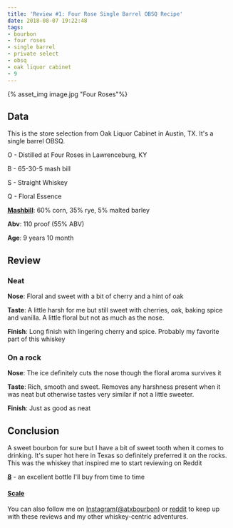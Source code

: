 ```yaml
---
title: 'Review #1: Four Rose Single Barrel OBSQ Recipe'
date: 2018-08-07 19:22:48
tags: 
- bourbon
- four roses
- single barrel
- private select
- obsq
- oak liquor cabinet
- 9
---
```


{% asset_img image.jpg "Four Roses"%}

## Data

This is the store selection from Oak Liquor Cabinet in Austin, TX. It's a single barrel OBSQ.

O - Distilled at Four Roses in Lawrenceburg, KY

B - 65-30-5 mash bill

S - Straight Whiskey

Q - Floral Essence

[**Mashbill**](https://imgur.com/a/uIOyjGr): 60% corn, 35% rye, 5% malted barley

**Abv**: 110 proof (55% ABV)

**Age**: 9 years 10 month


## Review

### Neat

**Nose**: Floral and sweet with a bit of cherry and a hint of oak

**Taste**: A little harsh for me but still sweet with cherries, oak, baking spice and vanilla. A little floral but not as much as the nose.

**Finish**: Long finish with lingering cherry and spice. Probably my favorite part of this whiskey

### On a rock

**Nose**: The ice definitely cuts the nose though the floral aroma survives it

**Taste**: Rich, smooth and sweet. Removes any harshness present when it was neat but otherwise tastes very similar if not a little sweeter.

**Finish**: Just as good as neat

## Conclusion 

A sweet bourbon for sure but I have a bit of sweet tooth when it comes to drinking. It's super hot here in Texas so definitely preferred it on the rocks. This was the whiskey that inspired me to start reviewing on Reddit

[**8**](https://atxbourbon.com/tags/8/) - an excellent bottle I'll buy from time to time

#### [Scale](http://atxbourbon.com/Scale/)

You can also follow me on [Instagram(@atxbourbon)](https://www.instagram.com/atxbourbon/) or [reddit](https://www.reddit.com/r/scottmotorraddrinks/) to keep up with these reviews and my other whiskey-centric adventures.